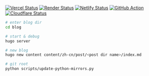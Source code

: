 [![Vercel Status](https://img.shields.io/github/deployments/jedore/Jedore.github.io/Production?logo=Vercel&label=Vercel)](https://jedore.top)
[![Render Status](https://img.shields.io/badge/dynamic/json?url=https%3A%2F%2Frender-deploy-status-xwee.onrender.com%2Fsrv-cm2jll21hbls73fpc83g&query=%24.status&logo=Render&label=Render&color=brightgreen&cacheSeconds=86400)](https://bk1.jedore.top)
[![Netlify Status](https://api.netlify.com/api/v1/badges/fd8a20c1-8adc-494a-a9cb-f8d0519eb6eb/deploy-status)](https://bk4.jedore.top)
[![GitHub Action](https://github.com/Jedore/Jedore.github.io/actions/workflows/hugo.yaml/badge.svg)](https://bk3.jedore.top)
[![Cloudflare Status](https://img.shields.io/endpoint?url=https://cloudflare-pages-badges.jedorefight.workers.dev/?projectName=jedore)](https://bk2.jedore.top)


```bash
# enter blog dir
cd blog

# start & debug
hugo server

# new blog
hugo new content content/zh-cn/post/<post dir name>/index.md

# git root
python scripts/update-python-mirrors.py
```
